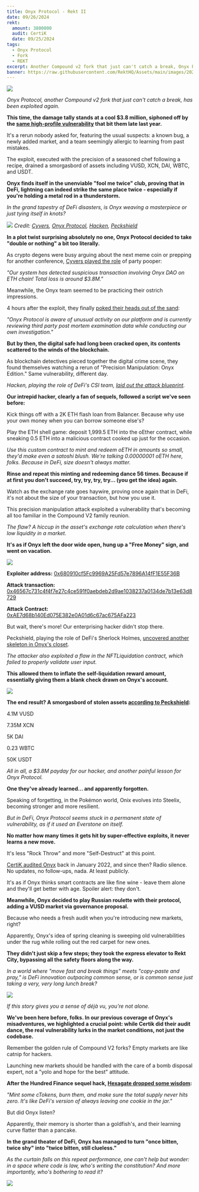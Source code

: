 ```yaml
---
title: Onyx Protocol - Rekt II
date: 09/26/2024
rekt:
  amount: 3800000
  audit: CertiK
  date: 09/25/2024
tags:
  - Onyx Protocol
  - Fork
  - REKT
excerpt: Another Compound v2 fork that just can't catch a break, Onyx Protocol, has been exploited again. This time, the damage tally stands at a cool $3.8 million, siphoned off by the same high-profile vulnerability that bit them late last year.
banner: https://raw.githubusercontent.com/RektHQ/Assets/main/images/2023/01/onyxprotocol-rekt-header.png
---
```

![](https://raw.githubusercontent.com/RektHQ/Assets/main/images/2023/01/onyxprotocol-rekt-header.png)



_Onyx Protocol, another Compound v2 fork that just can't catch a break, has been exploited again._  
  
**This time, the damage tally stands at a cool $3.8 million, siphoned off by the [same high-profile vulnerability](https://rekt.news/onyx-protocol-rekt/) that bit them late last year.**  
  
It's a rerun nobody asked for, featuring the usual suspects: a known bug, a newly added market, and a team seemingly allergic to learning from past mistakes.  
  
The exploit, executed with the precision of a seasoned chef following a recipe, drained a smorgasbord of assets including VUSD, XCN, DAI, WBTC, and USDT.  
  
**Onyx finds itself in the unenviable "fool me twice" club, proving that in DeFi, lightning can indeed strike the same place twice - especially if you're holding a metal rod in a thunderstorm.**  
  
_In the grand tapestry of DeFi disasters, is Onyx weaving a masterpiece or just tying itself in knots?_

![](https://raw.githubusercontent.com/RektHQ/Assets/main/images/2021/09/rekt-investigates-linebreak.png)
_Credit: [Cyvers](https://x.com/CyversAlerts/status/1839284600461303958), [Onyx Protocol](https://x.com/OnyxDAO/status/1839335665768845452), [Hacken](https://x.com/hackenclub/status/1839312308880715797), [Peckshield  
  ](https://x.com/peckshield/status/1839302663680438342)_

**In a plot twist surprising absolutely no one, Onyx Protocol decided to take "double or nothing" a bit too literally.**  
  

As crypto degens were busy arguing about the next meme coin or prepping for another conference, [Cyvers played the role](https://x.com/CyversAlerts/status/1839284600461303958) of party pooper:  
  

_"Our system has detected suspicious transaction involving Onyx DAO on ETH chain! Total loss is around $3.8M."_  
  

Meanwhile, the Onyx team seemed to be practicing their ostrich impressions.  
  
4 hours after the exploit, they finally [poked their heads out of the sand](https://x.com/OnyxDAO/status/1839335665768845452):

  

_"Onyx Protocol is aware of unusual activity on our platform and is currently reviewing third party post mortem examination data while conducting our own investigation."_

  

**But by then, the digital safe had long been cracked open, its contents scattered to the winds of the blockchain.**  
  
As blockchain detectives pieced together the digital crime scene, they found themselves watching a rerun of "Precision Manipulation: Onyx Edition." Same vulnerability, different day.  
  
_Hacken, playing the role of DeFi's CSI team, [laid out the attack blueprint](https://x.com/hackenclub/status/1839312308880715797)._  
  
**Our intrepid hacker, clearly a fan of sequels, followed a script we've seen before:**

  

Kick things off with a 2K ETH flash loan from Balancer. Because why use your own money when you can borrow someone else's?

  

Play the ETH shell game: deposit 1,999.5 ETH into the oEther contract, while sneaking 0.5 ETH into a malicious contract cooked up just for the occasion.

  

_Use this custom contract to mint and redeem oETH in amounts so small, they'd make even a satoshi blush. We're talking 0.00000001 oETH here, folks. Because in DeFi, size doesn't always matter._

  

**Rinse and repeat this minting and redeeming dance 56 times. Because if at first you don't succeed, try, try, try, try... (you get the idea) again.**

  

Watch as the exchange rate goes haywire, proving once again that in DeFi, it's not about the size of your transaction, but how you use it.

  

This precision manipulation attack exploited a vulnerability that's becoming all too familiar in the Compound V2 family reunion.

  

_The flaw? A hiccup in the asset's exchange rate calculation when there's low liquidity in a market._

  
**It's as if Onyx left the door wide open, hung up a "Free Money" sign, and went on vacation.**

![](https://raw.githubusercontent.com/RektHQ/Assets/main/images/2023/01/onyx-exploit1.png)

**Exploiter address:**
[0x680910cf5Fc9969A25Fd57e7896A14fF1E55F36B  ](https://etherscan.io/address/0x680910cf5fc9969a25fd57e7896a14ff1e55f36b)
  
 **Attack transaction:**
[0x46567c731c4f4f7e27c4ce591f0aebdeb2d9ae1038237a0134de7b13e63d8729](https://etherscan.io/tx/0x46567c731c4f4f7e27c4ce591f0aebdeb2d9ae1038237a0134de7b13e63d8729)

  
**Attack Contract:**  
[0xAE7d68b140Ed075E382e0A01d6c67ac675AFa223](https://etherscan.io/address/0xae7d68b140ed075e382e0a01d6c67ac675afa223)

  
But wait, there's more! Our enterprising hacker didn't stop there.  
  
Peckshield, playing the role of DeFi's Sherlock Holmes, [uncovered another skeleton in Onyx's closet](https://x.com/peckshield/status/1839302663680438342).

  

_The attacker also exploited a flaw in the NFTLiquidation contract, which failed to properly validate user input._  
  
**This allowed them to inflate the self-liquidation reward amount, essentially giving them a blank check drawn on Onyx's account.**

![](https://raw.githubusercontent.com/RektHQ/Assets/main/images/2023/01/onyx-exploit2.png)

**The end result? A smorgasbord of stolen assets [according to Peckshield](https://x.com/peckshield/status/1839302663680438342):**

  

4.1M VUSD

7.35M XCN

5K DAI

0.23 WBTC

50K USDT

  

_All in all, a $3.8M payday for our hacker, and another painful lesson for Onyx Protocol._  
  
**One they've already learned... and apparently forgotten.**  
  
Speaking of forgetting, in the Pokémon world, Onix evolves into Steelix, becoming stronger and more resilient.  
  
_But in DeFi, Onyx Protocol seems stuck in a permanent state of vulnerability, as if it used an Everstone on itself._  
  
**No matter how many times it gets hit by super-effective exploits, it never learns a new move.**  
  
It's less "Rock Throw" and more "Self-Destruct" at this point.  
  
[CertiK audited Onyx](https://skynet.certik.com/projects/onyx#skynet) back in January 2022, and since then? Radio silence. No updates, no follow-ups, nada. At least publicly.  
  
It's as if Onyx thinks smart contracts are like fine wine - leave them alone and they'll get better with age. Spoiler alert: they don't.  
  

**Meanwhile, Onyx decided to play Russian roulette with their protocol, adding a VUSD market via governance proposal.**  
  
Because who needs a fresh audit when you're introducing new markets, right?  
  

Apparently, Onyx's idea of spring cleaning is sweeping old vulnerabilities under the rug while rolling out the red carpet for new ones.  
  
**They didn't just skip a few steps; they took the express elevator to Rekt City, bypassing all the safety floors along the way.**  
  
_In a world where "move fast and break things" meets "copy-paste and pray," is DeFi innovation outpacing common sense, or is common sense just taking a very, very long lunch break?_

![](https://raw.githubusercontent.com/RektHQ/Assets/main/images/2021/03/rekt-linebreak.png)

_If this story gives you a sense of déjà vu, you're not alone._
  
**We've been here before, folks. In our previous coverage of Onyx's misadventures, we highlighted a crucial point: while Certik did their audit dance, the real vulnerability lurks in the market conditions, not just the codebase.**  
  

Remember the golden rule of Compound V2 forks? Empty markets are like catnip for hackers.  
  
Launching new markets should be handled with the care of a bomb disposal expert, not a "yolo and hope for the best" attitude.  
  

**After the Hundred Finance sequel hack, [Hexagate dropped some wisdom](https://www.comp.xyz/t/hundred-finance-exploit-and-compound-v2/4266):**  
  

_"Mint some cTokens, burn them, and make sure the total supply never hits zero. It's like DeFi's version of always leaving one cookie in the jar."_  
  

But did Onyx listen?  
  
Apparently, their memory is shorter than a goldfish's, and their learning curve flatter than a pancake.  
  

**In the grand theater of DeFi, Onyx has managed to turn "once bitten, twice shy" into "twice bitten, still clueless."**  
  
_As the curtain falls on this repeat performance, one can't help but wonder: in a space where code is law, who's writing the constitution? And more importantly, who's bothering to read it?_

![](https://raw.githubusercontent.com/RektHQ/Assets/main/images/2021/08/rekt-outline-conc.png)









